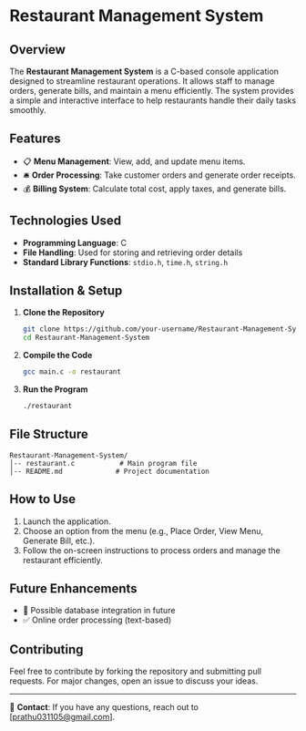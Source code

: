 # Restaurant Management System

## Overview
The **Restaurant Management System** is a C-based console application designed to streamline restaurant operations. It allows staff to manage orders, generate bills, and maintain a menu efficiently. The system provides a simple and interactive interface to help restaurants handle their daily tasks smoothly.

## Features
- 📋 **Menu Management**: View, add, and update menu items.
- 🛎 **Order Processing**: Take customer orders and generate order receipts.
- 💰 **Billing System**: Calculate total cost, apply taxes, and generate bills.

## Technologies Used
- **Programming Language**: C
- **File Handling**: Used for storing and retrieving order details
- **Standard Library Functions**: `stdio.h`, `time.h`, `string.h`

## Installation & Setup
1. **Clone the Repository**
   ```sh
   git clone https://github.com/your-username/Restaurant-Management-System.git
   cd Restaurant-Management-System
   ```

2. **Compile the Code**
   ```sh
   gcc main.c -o restaurant
   ```

3. **Run the Program**
   ```sh
   ./restaurant
   ```

## File Structure
```
Restaurant-Management-System/
│-- restaurant.c           # Main program file
│-- README.md             # Project documentation
```

## How to Use
1. Launch the application.
2. Choose an option from the menu (e.g., Place Order, View Menu, Generate Bill, etc.).
3. Follow the on-screen instructions to process orders and manage the restaurant efficiently.

## Future Enhancements
- 🚀 Possible database integration in future
- ✅ Online order processing (text-based)

## Contributing
Feel free to contribute by forking the repository and submitting pull requests. For major changes, open an issue to discuss your ideas.



---
📧 **Contact**: If you have any questions, reach out to [prathu031105@gmail.com].

